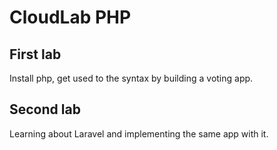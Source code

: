 
# CloudLab PHP

## First lab

Install php, get used to the syntax by building a voting app.

## Second lab

Learning about Laravel and implementing the same app with it.


